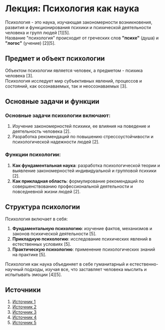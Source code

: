 # Лекция: Психология как наука<br>

Психология - это наука, изучающая закономерности возникновения, развития и функционирования психики и психической деятельности человека и групп людей [1][5].  
Название "психология" происходит от греческих слов **"психе"** (душа) и **"логос"** (учение) [2][5].<br>

## Предмет и объект психологии<br>

Объектом психологии является человек, а предметом - психика человека [3].  
Психология исследует мир субъективных явлений, процессов и состояний, как осознаваемых, так и неосознаваемых [3].<br>

## Основные задачи и функции<br>

### Основные задачи психологии включают:<br>

1. Изучение закономерностей психики, ее влияния на поведение и деятельность человека [2].
2. Разработка рекомендаций по повышению стрессоустойчивости и психологической надежности людей [2].<br>

### Функции психологии:<br>

1. **Как фундаментальная наука**: разработка психологической теории и выявление закономерностей индивидуальной и групповой психики [2].
2. **Как прикладная область**: формулирование рекомендаций по совершенствованию профессиональной деятельности и повседневной жизни людей [2].<br>

## Структура психологии<br>

Психология включает в себя:<br>

1. **Фундаментальную психологию**: изучение фактов, механизмов и законов психической деятельности [5].
2. **Прикладную психологию**: исследование психических явлений в естественных условиях [5].
3. **Практическую психологию**: применение психологических знаний на практике [5].<br>

Психология как наука объединяет в себе гуманитарный и естественно-научный подходы, изучая все, что заставляет человека мыслить и испытывать эмоции [4][5].<br>

## Источники<br>

1. [Источник 1](https://logoprofy.ru/articles/view/psihologia-kak-nauka-predmet-psihologii-i-principy-psihologii)
2. [Источник 2](http://mou-ksosh.ru/30-article/509-psikhologiya-kak-nauka)
3. [Источник 3](http://salavatmk.ru/distancionnoe-obuchenie/psikhologiya/%D0%A2%D0%B5%D0%BE%D1%80%D0%B5%D1%82%D0%B8%D1%87%D0%B5%D1%81%D0%BA%D0%BE%D0%B5%20%D0%B7%D0%B0%D0%BD%D1%8F%D1%82%D0%B8%D0%B5%20%D0%9F%D1%81%D0%B8%D1%85%D0%BE%D0%BB%D0%BE%D0%B3%D0%B8%D1%8F%20%D0%BA%D0%B0%D0%BA%20%D0%BD%D0%B0%D1%83%D0%BA%D0%B0.%20%D0%98%D1%81%D1%82%D0%BE%D1%80%D0%B8%D1%8F%20%D1%80%D0%B0%D0%B7%D0%B2%D0%B8%D1%82%D0%B8%D1%8F%20%D0%BF%D1%81%D0%B8%D1%85%D0%BE%D0%BB%D0%BE%D0%B3%D0%B8%D0%B8%20.%2022.09.2020%20%D0%B3..pdf)
4. [Источник 4](https://eeip.ru/blog/chto-takoe-psikhologiya/)
5. [Источник 5](https://ru.wikipedia.org/wiki/%D0%9F%D1%81%D0%B8%D1%85%D0%BE%D0%BB%D0%BE%D0%B3%D0%B8%D1%8F)

